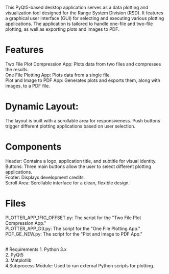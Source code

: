 This PyQt5-based desktop application serves as a data plotting and visualization tool designed for the Range System Division (RSD). It features a graphical user interface (GUI) for selecting and executing various plotting applications. The application is tailored to handle one-file and two-file plotting, as well as exporting plots and images to PDF.

# Features
Two File Plot Compression App: Plots data from two files and compresses the results.
<br>
One File Plotting App: Plots data from a single file.
<br>
Plot and Image to PDF App: Generates plots and exports them, along with images, to a PDF file.

# Dynamic Layout:
The layout is built with a scrollable area for responsiveness.
Push buttons trigger different plotting applications based on user selection.
<br>
# Components
Header: Contains a logo, application title, and subtitle for visual identity.
<br>
Buttons: Three main buttons allow the user to select different plotting applications.
<br>
Footer: Displays development credits.
<br>
Scroll Area: Scrollable interface for a clean, flexible design.
<br>
# Files
PLOTTER_APP_1FIG_OFFSET.py: The script for the "Two File Plot Compression App."
<br>
PLOTTER_APP_D3.py: The script for the "One File Plotting App."
<br>
PDF_GE_NEW.py: The script for the "Plot and Image to PDF App."

<br>
# Requirements
1. Python 3.x
<br>
2. PyQt5
<br>
3. Matplotlib
<br>
4.Subprocess Module: Used to run external Python scripts for plotting.
